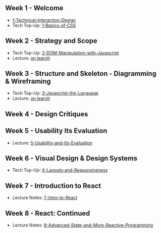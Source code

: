 ## Week 1 - Welcome
- [1-Technical-Interaction-Design](Lectures/1-Technical-Interaction-Design.pdf)
- Tech Top-Up: [1-Basics-of-CSS](Tech-TopUps/1-Basics-of-CSS.md)

## Week 2 - Strategy and Scope
- Tech Top-Up: [2-DOM-Manipulation-with-Javascript](Tech-TopUps/2-DOM-Manipulation-with-Javascript.md)
- Lecture: [on learnIt](https://learnit.itu.dk/mod/resource/view.php?id=188237)

## Week 3 - Structure and Skeleton - Diagramming & Wireframing
- Tech Top-Up: [3-Javascript-the-Language](Tech-TopUps/3-Javascript-the-Language.md)
- Lecture: [on learnIt](https://learnit.itu.dk/mod/resource/view.php?id=188758)

## Week 4 - Design Critiques


## Week 5 - Usability Its Evaluation
- Lecture: [5-Usability-and-Its-Evaluation](Lectures/5-Usability-and-Its-Evaluation.md)

## Week 6 - Visual Design & Design Systems
- Tech Top-Up: [4-Layouts-and-Responsiveness](Tech-TopUps/4-Layouts-and-Responsiveness.md)

## Week 7 - Introduction to React
- Lecture Notes: [7-Intro-to-React](Lectures/7-Intro-to-React.md)

## Week 8 - React: Continued
- Lecture Notes: [8-Advanced-State-and-More-Reactive-Programming](Lectures/8-Advanced-State-and-More-Reactive-Programming.md)

